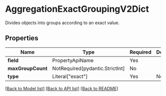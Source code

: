 # AggregationExactGroupingV2Dict

Divides objects into groups according to an exact value.

## Properties
| Name | Type | Required | Description |
| ------------ | ------------- | ------------- | ------------- |
**field** | PropertyApiName | Yes |  |
**maxGroupCount** | NotRequired[pydantic.StrictInt] | No |  |
**type** | Literal["exact"] | Yes | None |


[[Back to Model list]](../../../../README.md#models-v2-link) [[Back to API list]](../../../../README.md#apis-v2-link) [[Back to README]](../../../../README.md)
